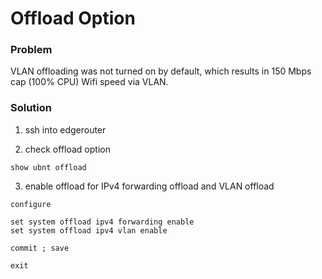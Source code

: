 # Offload Option

### Problem

VLAN offloading was not turned on by default, which results in 150 Mbps cap
(100% CPU) Wifi speed via VLAN.

### Solution

1) ssh into edgerouter

2) check offload option
```
show ubnt offload
```

3) enable offload for IPv4 forwarding offload and VLAN offload
```
configure

set system offload ipv4 forwarding enable
set system offload ipv4 vlan enable

commit ; save

exit
```
